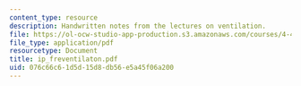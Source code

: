 ```yaml
---
content_type: resource
description: Handwritten notes from the lectures on ventilation.
file: https://ol-ocw-studio-app-production.s3.amazonaws.com/courses/4-411-building-technology-laboratory-spring-2004/076c66c61d5d15d8db56e5a45f06a200_ip_freventilaton.pdf
file_type: application/pdf
resourcetype: Document
title: ip_freventilaton.pdf
uid: 076c66c6-1d5d-15d8-db56-e5a45f06a200
---
```

